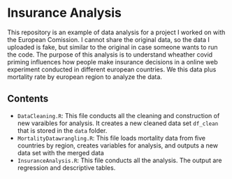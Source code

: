 # Insurance Analysis

This repository is an example of data analysis for a project I worked on with the European Comission.
I cannot share the original data, so the data I uploaded is fake, but similar to the original in case someone wants to run the code.
The purpose of this analysis is to understand wheather covid priming influences how people make insurance decisions in a online web experiment conducted in 
different european countries. We this data plus mortality rate by european region to analyze the data.

## Contents

* `DataCleaning.R`: This file conducts all the cleaning and construction of new varaibles for analysis. It creates a new cleaned data set `df_clean` that is stored in the `data` folder.
* `MortalityDatawrangling.R`: This file loads mortality data from five countries by region, creates variables for analysis, and outputs a new data set with the merged data
* `InsuranceAnalysis.R`: This file conducts all the analysis. The output are regression and descriptive tables.
